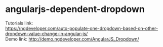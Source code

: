 # angularjs-dependent-dropdown
Tutorials link:
<br>
https://ngdeveloper.com/auto-populate-one-dropdown-based-on-other-dropdown-value-change-in-angular-js/
<br>
Demo link:
http://demo.ngdeveloper.com/AngularJS_Dropdown/
